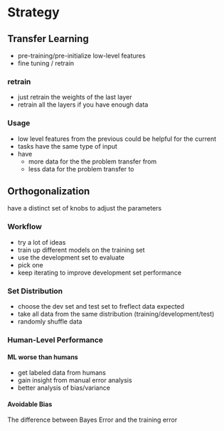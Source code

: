 # Strategy

## Transfer Learning

- pre-training/pre-initialize low-level features
- fine tuning / retrain

### retrain

- just retrain the weights of the last layer
- retrain all the layers if you have enough data

### Usage

- low level features from the previous could be helpful for the current
- tasks have the same type of input
- have 
  - more data for the the problem transfer from
  - less data for the problem transfer to

## Orthogonalization

have a distinct set of knobs to adjust the parameters

### Workflow

- try a lot of ideas
- train up different models on the training set
- use the development set to evaluate
- pick one
- keep iterating to improve development set performance

### Set Distribution

- choose the dev set and test set to freflect data expected
- take all data from the same distribution (training/development/test)
- randomly shuffle data

### Human-Level Performance

#### ML worse than humans

- get labeled data from humans
- gain insight from manual error analysis
- better analysis of bias/variance

#### Avoidable Bias

The difference between Bayes Error and the training error

